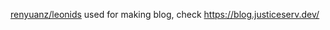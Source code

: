 [renyuanz/leonids](https://github.com/renyuanz/leonids/) used for making blog, check https://blog.justiceserv.dev/
